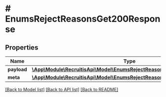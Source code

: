 # # EnumsRejectReasonsGet200Response

## Properties

Name | Type | Description | Notes
------------ | ------------- | ------------- | -------------
**payload** | [**\App\Module\RecruitisApi\Model\EnumsRejectReasonsGet200ResponsePayload**](EnumsRejectReasonsGet200ResponsePayload.md) |  | [optional]
**meta** | [**\App\Module\RecruitisApi\Model\EnumsRejectReasonsGet200ResponseMeta**](EnumsRejectReasonsGet200ResponseMeta.md) |  | [optional]

[[Back to Model list]](../../README.md#models) [[Back to API list]](../../README.md#endpoints) [[Back to README]](../../README.md)
